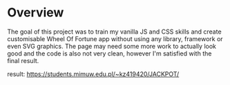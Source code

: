# Overview  
The goal of this project was to train my vanilla JS and CSS skills and create customisable Wheel Of Fortune app without using any library, framework or even SVG graphics. The page may need some more work to actually look good and the code is also not very clean, however I'm satisfied with the final result.  
   
result: https://students.mimuw.edu.pl/~kz419420/JACKPOT/  
